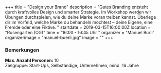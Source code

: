 +++
title = "Design your Brand"
description = "Gutes Branding entsteht durch kraftvolles Design und smarter Strategie. Im Workshop werden wir Übungen durchspielen, wie du deine Marke voran treiben kannst. Überlege dir im Vorfeld, welche Marke du behandeln möchtest – deine Eigene, eine Fremde oder eine Fiktive. "
startdate = 2019-03-15T16:00:00Z
location = "Rosengarten (OG)"
time = "16:00 - 16:45 Uhr "
organizer = "Manuel Bürli"
organizerimage = "manuel-buerli.jpg"
image = ""
+++

### Bemerkungen
**Max. Anzahl Personen:** 10    
Zielgruppe: Start-Ups, Selbständige, Unternehmen, mind. 16 Jahre
